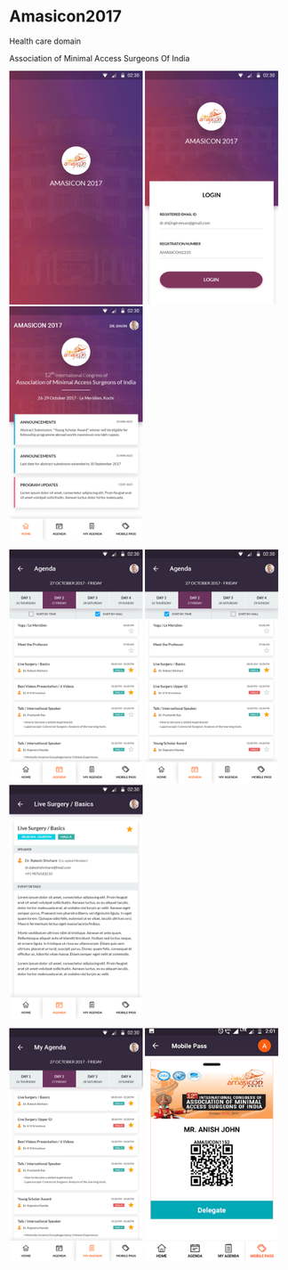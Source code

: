 # Amasicon2017
Health care domain

Association of Minimal Access Surgeons Of India

<img src="https://github.com/raheez/Amasicon2017/blob/master/Screenshots/1-splash.png" width="240" height="420">    <img src="https://github.com/raheez/Amasicon2017/blob/master/Screenshots/2-login.png" width="240" height="420">    <img src="https://github.com/raheez/Amasicon2017/blob/master/Screenshots/3-dashboard.png" width="240" height="420">


<img src="https://github.com/raheez/Amasicon2017/blob/master/Screenshots/4-agenda.png" width="240" height="420">    <img src="https://github.com/raheez/Amasicon2017/blob/master/Screenshots/5-agenda2.png" width="240" height="420">    <img src="https://github.com/raheez/Amasicon2017/blob/master/Screenshots/6-agenda_details.png" width="240" height="420">


<img src="https://github.com/raheez/Amasicon2017/blob/master/Screenshots/7-my_agenda.png" width="240" height="420">    <img src="https://github.com/raheez/Amasicon2017/blob/master/Screenshots/8-mobile_pass.png" width="240" height="420">
